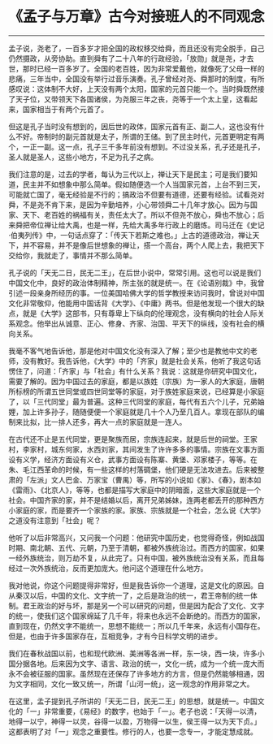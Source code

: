 # 《孟子与万章》古今对接班人的不同观念

------

孟子说，尧老了，一百多岁才把全国的政权移交给舜，而且还没有完全脱手，自己仍然摄政，从旁协助。直到舜有了二十八年的行政经验，「放勋」就是尧，才去世，那时已经一百多岁了。全国的老百姓，因为非常爱戴他，就像死了父母一样的悲痛，三年当中，全国没有举行过音乐演奏。孔子曾经对尧、舜那时的制度，有所感叹说：这体制不大好，上天没有两个太阳，国家的元首只能一个。当时舜既然接了天子位，又带领天下各国诸侯，为尧服三年之丧，尧等于一个太上皇，这看起来，国家相当于有两个元首了。

但这是孔子当时没有想到的，因后世的政体，国家元首有正、副二人，这也没有什么不好。帝制时的副元首就是太子，所谓的王储。到了民主时代，元首更明定有两个，一正一副。这一点，孔子三千多年前没有想到。不过没关系，孔子还是孔子，圣人就是圣人，这些小地方，不足为孔子之病。

我们注意的是，过去的学者，每认为三代以上，禅让天下是民主；可是我们要知道，民主并不如想象中那么简单。假如随便选一个人当国家元首，上台不到三天，可能就亡国了，毫无经验是不行的；搞政治不但要有道德，还要有经验。试看尧对舜，不是尧不肯下来，是因为辛勤培养，小心带领舜二十几年才放心。因为与国家、天下、老百姓的祸福有关，责任太大了。所以不但尧不放心，舜也不放心；后来舜把帝位禅让给大禹，也是一样，先给大禹多年行政上的磨炼。司马迁在《史记·伯夷列传》中，一句话点穿了：「传天下若斯之难也。」上古的道德政治，禅让天下，并不容易，并不是像后世想象的禅让，搭一个高台，两个人爬上去，我把天下交给你，我就走了，事情并不那么简单。

孔子说的「天无二日，民无二王」，在后世小说中，常常引用。这也可以说是我们中国文化中，良好的政治体制精神，所主张的就是统一。在《论语别裁》中，我曾引述一段亲身所经历的事。一位美国哈佛大学的哲学教授来访问我时，曾说对中国文化非常敬仰，他能用中国话背《大学》、《中庸》两书。但是他发现一个很大的缺点，就是《大学》这部书，只有尊卑上下纵向的伦理观念，没有横向的社会人际关系观念。他举出从诚意、正心、修身、齐家、治国、平天下的纵线，没有社会的横向关系。

我毫不客气地告诉他，那是他对中国文化没有深入了解；至少也是教他中文的老师，没有教好。我告诉他，《大学》中的「齐家」就是社会关系，他听了我这句话愣住了，问道：「齐家」与「社会」有什么关系？我说：这就是你研究中国文化，需要了解的。因为中国过去的家庭，都是以族姓（宗族）为一家人的大家庭，唐朝所标榜的所谓五世同堂或四世同堂等的家庭，对于族姓家庭来说，已经算是小家庭了，以「三代同堂」最为普遍。这种三代同堂的家庭，每代有五六个儿子，兄弟妯娌，加上许多孙子，随随便便一个家庭就是几十个人乃至几百人。拿现在部队的编制来比拟，比一排人还多，再大一点的家庭就是一连人。

在古代还不止是五代同堂，更是聚族而居，宗族连起来，就是后世的祠堂。王家村，李家村，城东何家，水西刘家，其间发生了许许多多的事情。宗族在文事方面设有义学，经济方面设有义仓，武事方面设有陈寨、黄堡、邓家楼子，等等。在朱、毛江西革命的时候，有一些这样的村落碉堡，他们硬是无法攻进去。后来被整肃的「左派」文人巴金、万家宝（曹禺）等，所写的小说如《家》、《春》，剧本如《雷雨》、《北京人》，等等，也都是描写大家庭中的阴暗面，这些大家庭就是一个社会。中国齐家的家，并不是结婚以后，离开兄弟姊妹，连两老都丢开的那种西方小家庭的家，而是要齐一个家族的家。家族、宗族就是一个社会，怎么说《大学》之道没有注意到「社会」呢？

他听了以后非常高兴，又问我一个问题：他研究中国历史，也觉得奇怪，例如战国时期、南北朝、五代、元朝，乃至于清朝，都被外族统治过。而西方的国家，如果一经外族统治，则万劫不复，从此完了。只有中国，被外族统治没有关系，而且每经过一次外族统治，反而更加庞大。他问这个道理在什么地方。

我对他说，你这个问题提得非常好，但是我告诉你一个道理，这是文化的原因。自从秦汉以后，中国的文化、文字统一了，之后是政治的统一，君王帝制的统一体制。君王政治的好与坏，那是另一个可以研究的问题，但是因为配合了文化、文字的统一，使我们这个国家绵延了几千年，将来也永远不会断绝的。而西方的国家，直到现在，仍然文字不能统一，思想不能统一；所以几千年来，永远有小国存在。但是，也由于许多国家存在，互相竞争，才有今日科学文明的进步。

我们在春秋战国以前，也和现代欧洲、美洲等各洲一样，东一块，西一块，许多小国分据各地。后来因为文字、语言、政治的统一，文化一统，成为一个统一庞大而永不会被征服的国家。虽然现在还保存了许多地方的方言，但是仍然能够相通，因为文字相同，文化一致又统一，所谓「山河一统」，这一观念的作用非常之大。

在这里，孟子提到孔子所讲的「天无二日，民无二王」的思想，就是统一。中国文化的「一」非常重要，《易经》的数字，也始于「一」。老子也说：「天得一以清，地得一以宁，神得一以灵，谷得一以盈，万物得一以生，侯王得一以为天下贞。」这都表明了对「一」观念之重要性。修行的人，也要一念专一，才能定慧成就。


